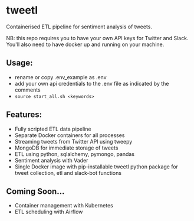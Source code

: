 # tweetl
Containerised ETL pipeline for sentiment analysis of tweets.

NB: this repo requires you to have your own API keys for Twitter and Slack. You'll also need to have docker up and running on your machine.

## Usage:
- rename or copy .env_example as .env
- add your own api credentials to the .env file as indicated by the comments
- ```source start_all.sh <keywords>```

## Features:
- Fully scripted ETL data pipeline
- Separate Docker containers for all processes
- Streaming tweets from Twitter API using tweepy
- MongoDB for immediate storage of tweets
- ETL using python, sqlalchemy, pymongo, pandas
- Sentiment analysis with Vader
- Single Docker image with pip-installable tweetl python package for tweet collection, etl and slack-bot functions

## Coming Soon...
- Container management with Kubernetes
- ETL scheduling with Airflow

